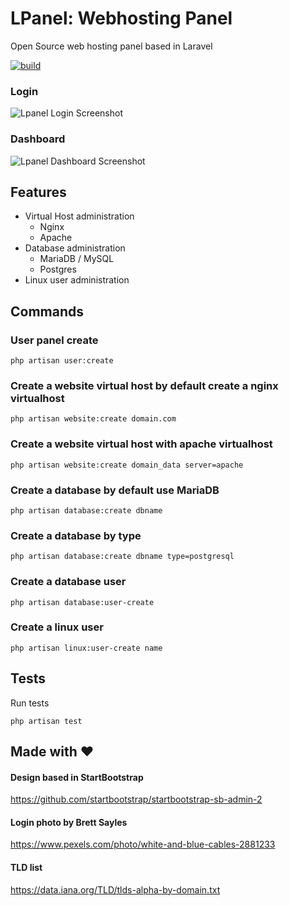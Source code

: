 # LPanel: Webhosting Panel

Open Source web hosting panel based in Laravel

[![build](https://github.com/Roskus/lpanel/actions/workflows/laravel.yml/badge.svg)](https://github.com/Roskus/lpanel/actions/workflows/laravel.yml)

### Login
![Lpanel Login Screenshot](/doc/screenshoot/login.png)

### Dashboard
![Lpanel Dashboard Screenshot](/doc/screenshoot/dashboard.png)

## Features

* Virtual Host administration
  * Nginx
  * Apache
* Database administration
  * MariaDB / MySQL
  * Postgres
* Linux user administration

## Commands

### User panel create

```terminal
php artisan user:create
```

### Create a website virtual host by default create a nginx virtualhost

```terminal
php artisan website:create domain.com
```

### Create a website virtual host with apache virtualhost

```terminal
php artisan website:create domain_data server=apache
```

### Create a database by default use MariaDB

```terminal
php artisan database:create dbname
```

### Create a database by type

```terminal
php artisan database:create dbname type=postgresql
```

### Create a database user

```terminal
php artisan database:user-create
```

### Create a linux user

```terminal
php artisan linux:user-create name
```

## Tests

Run tests
```terminal
php artisan test
```

## Made with ❤️

#### Design based in StartBootstrap

https://github.com/startbootstrap/startbootstrap-sb-admin-2

#### Login photo by Brett Sayles

https://www.pexels.com/photo/white-and-blue-cables-2881233

#### TLD list

https://data.iana.org/TLD/tlds-alpha-by-domain.txt
